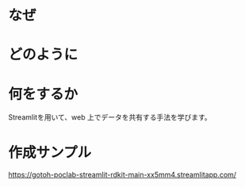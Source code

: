 # なぜ


# どのように


# 何をするか
Streamlitを用いて、web 上でデータを共有する手法を学びます。


# 作成サンプル
https://gotoh-poclab-streamlit-rdkit-main-xx5mm4.streamlitapp.com/

